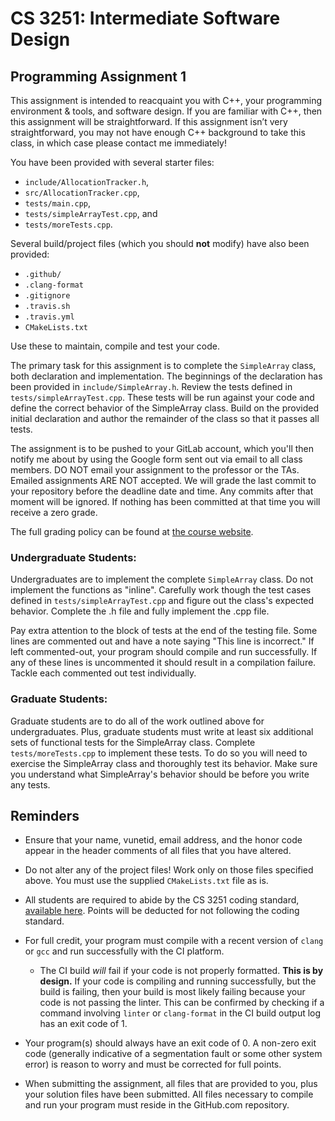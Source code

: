 # CS 3251: Intermediate Software Design

## Programming Assignment 1

This assignment is intended to reacquaint you with C++, your
programming environment & tools, and software design. If you are
familiar with C++, then this assignment will be straightforward. If
this assignment isn’t very straightforward, you may not have enough
C++ background to take this class, in which case please contact me
immediately!

You have been provided with several starter files:

* `include/AllocationTracker.h`,
* `src/AllocationTracker.cpp`,
* `tests/main.cpp`,
* `tests/simpleArrayTest.cpp`, and
* `tests/moreTests.cpp`.

Several build/project files (which you should **not** modify) have also been provided:

* `.github/`
* `.clang-format`
* `.gitignore`
* `.travis.sh`
* `.travis.yml`
* `CMakeLists.txt`

Use these to maintain, compile and test your code.

The primary task for this assignment is to complete the `SimpleArray`
class, both declaration and implementation.  The beginnings of the
declaration has been provided in `include/SimpleArray.h`.  Review the
tests defined in `tests/simpleArrayTest.cpp`.  These tests will be run
against your code and define the correct behavior of the SimpleArray
class.  Build on the provided initial declaration and author the
remainder of the class so that it passes all tests.

The assignment is to be pushed to your GitLab account, which you'll
then notify me about by using the Google form sent out via email to
all class members. DO NOT email your assignment to the professor or
the TAs.  Emailed assignments ARE NOT accepted.  We will grade the
last commit to your repository before the deadline date and time.  Any
commits after that moment will be ignored.  If nothing has been
committed at that time you will receive a zero grade.

The full grading policy can be found at [the course
website](https://www.dre.vanderbilt.edu/~schmidt/cs251/assignments.html).

### Undergraduate Students:

Undergraduates are to implement the complete `SimpleArray` class.  Do
not implement the functions as "inline".  Carefully work though the
test cases defined in `tests/simpleArrayTest.cpp` and figure out the
class's expected behavior.  Complete the .h file and fully implement
the .cpp file.

Pay extra attention to the block of tests at the end of the testing
file.  Some lines are commented out and have a note saying "This line
is incorrect."  If left commented-out, your program should compile and
run successfully.  If any of these lines is uncommented it should
result in a compilation failure.  Tackle each commented out test
individually.
 
### Graduate Students:

Graduate students are to do all of the work outlined above for
undergraduates.  Plus, graduate students must write at least six
additional sets of functional tests for the SimpleArray class.
Complete `tests/moreTests.cpp` to implement these tests.  To do so you
will need to exercise the SimpleArray class and thoroughly test its
behavior.  Make sure you understand what SimpleArray's behavior should
be before you write any tests.

## Reminders

* Ensure that your name, vunetid, email address, and the honor code
  appear in the header comments of all files that you have altered.

* Do not alter any of the project files!  Work only on those files
  specified above.  You must use the supplied `CMakeLists.txt` file as
  is.

* All students are required to abide by the CS 3251 coding standard,
  [available
  here](https://vuse-cs3251.github.io/style-guidelines/). Points will
  be deducted for not following the coding standard.

* For full credit, your program must compile with a recent version of
  `clang` or `gcc` and run successfully with the CI platform.

  * The CI build *will* fail if your code is not properly
    formatted. **This is by design.** If your code is compiling and
    running successfully, but the build is failing, then your build is
    most likely failing because your code is not passing the
    linter. This can be confirmed by checking if a command involving
    `linter` or `clang-format` in the CI build output log has an exit
    code of 1.

* Your program(s) should always have an exit code of 0.  A non-zero
  exit code (generally indicative of a segmentation fault or some
  other system error) is reason to worry and must be corrected for
  full points.
  
* When submitting the assignment, all files that are provided to you,
  plus your solution files have been submitted. All files necessary to
  compile and run your program must reside in the GitHub.com
  repository.
